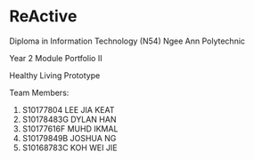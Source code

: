 # ReActive

Diploma in Information Technology (N54)
Ngee Ann Polytechnic

Year 2 Module
Portfolio II

Healthy Living Prototype

Team Members:
1. S10177804 LEE JIA KEAT
2. S10178483G DYLAN HAN
3. S10177616F MUHD IKMAL 
4. S10179849B JOSHUA NG
5. S10168783C KOH WEI JIE
